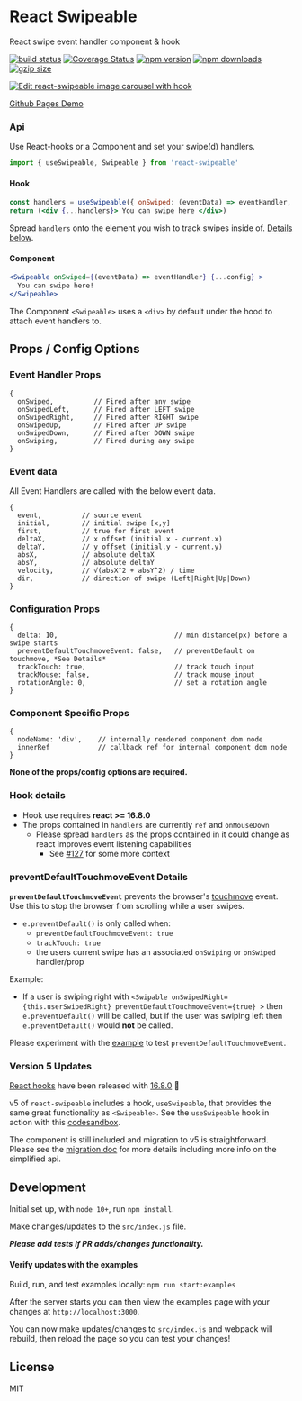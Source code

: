 React Swipeable
=========================

React swipe event handler component & hook

[![build status](https://img.shields.io/travis/dogfessional/react-swipeable/master.svg?style=flat-square)](https://travis-ci.org/dogfessional/react-swipeable) [![Coverage Status](https://img.shields.io/coveralls/dogfessional/react-swipeable/master.svg?style=flat-square)](https://coveralls.io/github/dogfessional/react-swipeable?branch=master) [![npm version](https://img.shields.io/npm/v/react-swipeable.svg?style=flat-square)](https://www.npmjs.com/package/react-swipeable) [![npm downloads](https://img.shields.io/npm/dm/react-swipeable.svg?style=flat-square)](https://www.npmjs.com/package/react-swipeable) [![gzip size](https://flat.badgen.net/bundlephobia/minzip/react-swipeable)](https://bundlephobia.com/result?p=react-swipeable)

[![Edit react-swipeable image carousel with hook](https://codesandbox.io/static/img/play-codesandbox.svg)](https://codesandbox.io/s/lrk6955l79?module=%2Fsrc%2FCarousel.js)

[Github Pages Demo](https://dogfessional.github.io/react-swipeable/)

### Api
Use React-hooks or a Component and set your swipe(d) handlers.
```js
import { useSwipeable, Swipeable } from 'react-swipeable'
```

#### Hook
```jsx
const handlers = useSwipeable({ onSwiped: (eventData) => eventHandler, ...config })
return (<div {...handlers}> You can swipe here </div>)
```
Spread `handlers` onto the element you wish to track swipes inside of. [Details below](#hook-details).

#### Component
```jsx
<Swipeable onSwiped={(eventData) => eventHandler} {...config} >
  You can swipe here!
</Swipeable>
```

The Component `<Swipeable>` uses a `<div>` by default under the hood to attach event handlers to.

## Props / Config Options

### Event Handler Props

```
{
  onSwiped,          // Fired after any swipe
  onSwipedLeft,      // Fired after LEFT swipe
  onSwipedRight,     // Fired after RIGHT swipe
  onSwipedUp,        // Fired after UP swipe
  onSwipedDown,      // Fired after DOWN swipe
  onSwiping,         // Fired during any swipe
}
```

### Event data
All Event Handlers are called with the below event data.
```
{
  event,          // source event
  initial,        // initial swipe [x,y]
  first,          // true for first event
  deltaX,         // x offset (initial.x - current.x)
  deltaY,         // y offset (initial.y - current.y)
  absX,           // absolute deltaX
  absY,           // absolute deltaY
  velocity,       // √(absX^2 + absY^2) / time
  dir,            // direction of swipe (Left|Right|Up|Down)
}
```

### Configuration Props

```
{
  delta: 10,                             // min distance(px) before a swipe starts
  preventDefaultTouchmoveEvent: false,   // preventDefault on touchmove, *See Details*
  trackTouch: true,                      // track touch input
  trackMouse: false,                     // track mouse input
  rotationAngle: 0,                      // set a rotation angle
}
```

### Component Specific Props

```
{
  nodeName: 'div',    // internally rendered component dom node
  innerRef            // callback ref for internal component dom node
}
```

**None of the props/config options are required.**

### Hook details
- Hook use requires **react >= 16.8.0**
- The props contained in `handlers` are currently `ref` and `onMouseDown`
  - Please spread `handlers` as the props contained in it could change as react improves event listening capabilities
    - See [#127](https://github.com/dogfessional/react-swipeable/issues/127) for some more context

### preventDefaultTouchmoveEvent Details

**`preventDefaultTouchmoveEvent`** prevents the browser's [touchmove](https://developer.mozilla.org/en-US/docs/Web/Events/touchmove) event. Use this to stop the browser from scrolling while a user swipes.
* `e.preventDefault()` is only called when:
  * `preventDefaultTouchmoveEvent: true`
  * `trackTouch: true`
  * the users current swipe has an associated `onSwiping` or `onSwiped` handler/prop

Example:
   * If a user is swiping right with `<Swipable onSwipedRight={this.userSwipedRight} preventDefaultTouchmoveEvent={true} >` then `e.preventDefault()` will be called, but if the user was swiping left then `e.preventDefault()` would **not** be called.

Please experiment with the [example](http://dogfessional.github.io/react-swipeable/) to test `preventDefaultTouchmoveEvent`.


### Version 5 Updates
[React hooks](https://reactjs.org/docs/hooks-reference.html) have been released with [16.8.0](https://reactjs.org/blog/2019/02/06/react-v16.8.0.html) 🎉

v5 of `react-swipeable` includes a hook, `useSwipeable`, that provides the same great functionality as `<Swipeable>`. See the `useSwipeable` hook in action with this [codesandbox](https://codesandbox.io/s/lrk6955l79?module=%2Fsrc%2FCarousel.js).

The component is still included and migration to v5 is straightforward. Please see the [migration doc](./migration.md) for more details including more info on the simplified api.

## Development

Initial set up, with `node 10+`, run `npm install`.

Make changes/updates to the `src/index.js` file.

***Please add tests if PR adds/changes functionality.***

#### Verify updates with the examples

Build, run, and test examples locally:
`npm run start:examples`

After the server starts you can then view the examples page with your changes at `http://localhost:3000`.

You can now make updates/changes to `src/index.js` and webpack will rebuild, then reload the page so you can test your changes!

## License

MIT
